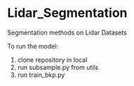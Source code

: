 # Lidar_Segmentation
Segmentation methods on Lidar Datasets

To run the model:
1. clone repository in local
2. run subsample.py from utils
3. run train_bkp.py


